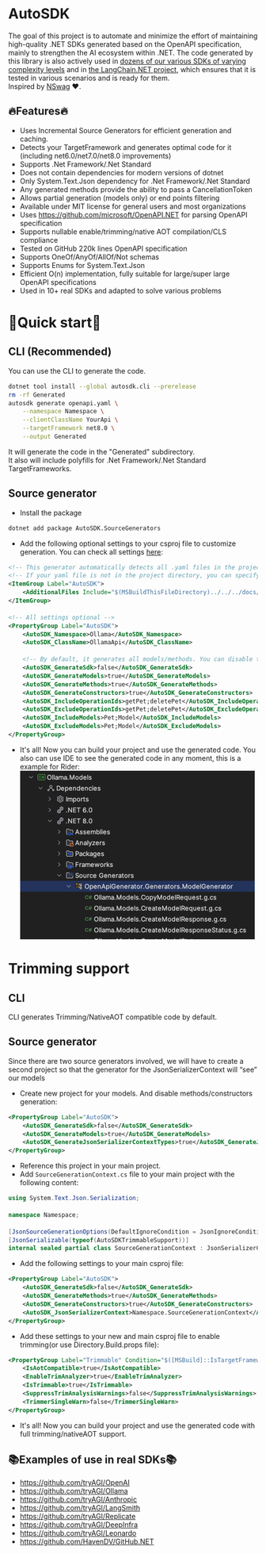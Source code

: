 # AutoSDK
The goal of this project is to automate and minimize the effort of maintaining high-quality .NET SDKs generated based on the OpenAPI specification, mainly to strengthen the AI ecosystem within .NET. The code generated by this library is also actively used in [dozens of our various SDKs of varying complexity levels](#examples-of-use-in-real-sdks) and in [the LangChain.NET project](https://github.com/tryAGI/LangChain), which ensures that it is tested in various scenarios and is ready for them.  
Inspired by [NSwag](https://github.com/RicoSuter/NSwag) ❤️.

## 🔥Features🔥
- Uses Incremental Source Generators for efficient generation and caching.
- Detects your TargetFramework and generates optimal code for it (including net6.0/net7.0/net8.0 improvements)
- Supports .Net Framework/.Net Standard
- Does not contain dependencies for modern versions of dotnet
- Only System.Text.Json dependency for .Net Framework/.Net Standard
- Any generated methods provide the ability to pass a CancellationToken
- Allows partial generation (models only) or end points filtering
- Available under MIT license for general users and most organizations
- Uses https://github.com/microsoft/OpenAPI.NET for parsing OpenAPI specification
- Supports nullable enable/trimming/native AOT compilation/CLS compliance
- Tested on GitHub 220k lines OpenAPI specification
- Supports OneOf/AnyOf/AllOf/Not schemas
- Supports Enums for System.Text.Json
- Efficient O(n) implementation, fully suitable for large/super large OpenAPI specifications
- Used in 10+ real SDKs and adapted to solve various problems

# 🚀Quick start🚀
## CLI (Recommended)
You can use the CLI to generate the code.
```bash
dotnet tool install --global autosdk.cli --prerelease
rm -rf Generated
autosdk generate openapi.yaml \
    --namespace Namespace \
    --clientClassName YourApi \
    --targetFramework net8.0 \
    --output Generated
```
It will generate the code in the "Generated" subdirectory.  
It also will include polyfills for .Net Framework/.Net Standard TargetFrameworks.

## Source generator
- Install the package
```bash
dotnet add package AutoSDK.SourceGenerators
```
- Add the following optional settings to your csproj file to customize generation. You can check all settings [here](https://github.com/tryAGI/AutoSDK/blob/main/src/libs/AutoSDK.SourceGenerators/AutoSDK.SourceGenerators.props):
```xml
<!-- This generator automatically detects all .yaml files in the project directory and adds them to the generation -->
<!-- If your yaml file is not in the project directory, you can specify it manually -->
<ItemGroup Label="AutoSDK">
    <AdditionalFiles Include="$(MSBuildThisFileDirectory)../../../docs/openapi.yaml" />
</ItemGroup>

<!-- All settings optional -->
<PropertyGroup Label="AutoSDK">
    <AutoSDK_Namespace>Ollama</AutoSDK_Namespace>
    <AutoSDK_ClassName>OllamaApi</AutoSDK_ClassName>

    <!-- By default, it generates all models/methods. You can disable this behavior using these properties -->
    <AutoSDK_GenerateSdk>false</AutoSDK_GenerateSdk>
    <AutoSDK_GenerateModels>true</AutoSDK_GenerateModels>
    <AutoSDK_GenerateMethods>true</AutoSDK_GenerateMethods>
    <AutoSDK_GenerateConstructors>true</AutoSDK_GenerateConstructors>
    <AutoSDK_IncludeOperationIds>getPet;deletePet</AutoSDK_IncludeOperationIds>
    <AutoSDK_ExcludeOperationIds>getPet;deletePet</AutoSDK_ExcludeOperationIds>
    <AutoSDK_IncludeModels>Pet;Model</AutoSDK_IncludeModels>
    <AutoSDK_ExcludeModels>Pet;Model</AutoSDK_ExcludeModels>
</PropertyGroup>
```
- It's all! Now you can build your project and use the generated code. You also can use IDE to see the generated code in any moment, this is a example for Rider:  
![rider_show_generated_code.png](assets/rider_show_generated_code.png)

# Trimming support
## CLI
CLI generates Trimming/NativeAOT compatible code by default.

## Source generator
Since there are two source generators involved, we will have to create a second project so that the generator for the JsonSerializerContext will “see” our models
- Create new project for your models. And disable methods/constructors generation:
```xml
<PropertyGroup Label="AutoSDK">
    <AutoSDK_GenerateSdk>false</AutoSDK_GenerateSdk>
    <AutoSDK_GenerateModels>true</AutoSDK_GenerateModels>
    <AutoSDK_GenerateJsonSerializerContextTypes>true</AutoSDK_GenerateJsonSerializerContextTypes>
</PropertyGroup>
```
- Reference this project in your main project.
- Add `SourceGenerationContext.cs` file to your main project with the following content:
```csharp
using System.Text.Json.Serialization;

namespace Namespace;

[JsonSourceGenerationOptions(DefaultIgnoreCondition = JsonIgnoreCondition.WhenWritingNull)]
[JsonSerializable(typeof(AutoSDKTrimmableSupport))]
internal sealed partial class SourceGenerationContext : JsonSerializerContext;
```
- Add the following settings to your main csproj file:
```xml
<PropertyGroup Label="AutoSDK">
    <AutoSDK_GenerateSdk>false</AutoSDK_GenerateSdk>
    <AutoSDK_GenerateMethods>true</AutoSDK_GenerateMethods>
    <AutoSDK_GenerateConstructors>true</AutoSDK_GenerateConstructors>
    <AutoSDK_JsonSerializerContext>Namespace.SourceGenerationContext</AutoSDK_JsonSerializerContext>
</PropertyGroup>
```
- Add these settings to your new and main csproj file to enable trimming(or use Directory.Build.props file):
```xml
<PropertyGroup Label="Trimmable" Condition="$([MSBuild]::IsTargetFrameworkCompatible('$(TargetFramework)', 'net6.0'))">
    <IsAotCompatible>true</IsAotCompatible>
    <EnableTrimAnalyzer>true</EnableTrimAnalyzer>
    <IsTrimmable>true</IsTrimmable>
    <SuppressTrimAnalysisWarnings>false</SuppressTrimAnalysisWarnings>
    <TrimmerSingleWarn>false</TrimmerSingleWarn>
</PropertyGroup>
```
- It's all! Now you can build your project and use the generated code with full trimming/nativeAOT support.

## 📚Examples of use in real SDKs📚
- https://github.com/tryAGI/OpenAI
- https://github.com/tryAGI/Ollama
- https://github.com/tryAGI/Anthropic
- https://github.com/tryAGI/LangSmith
- https://github.com/tryAGI/Replicate
- https://github.com/tryAGI/DeepInfra
- https://github.com/tryAGI/Leonardo
- https://github.com/HavenDV/GitHub.NET